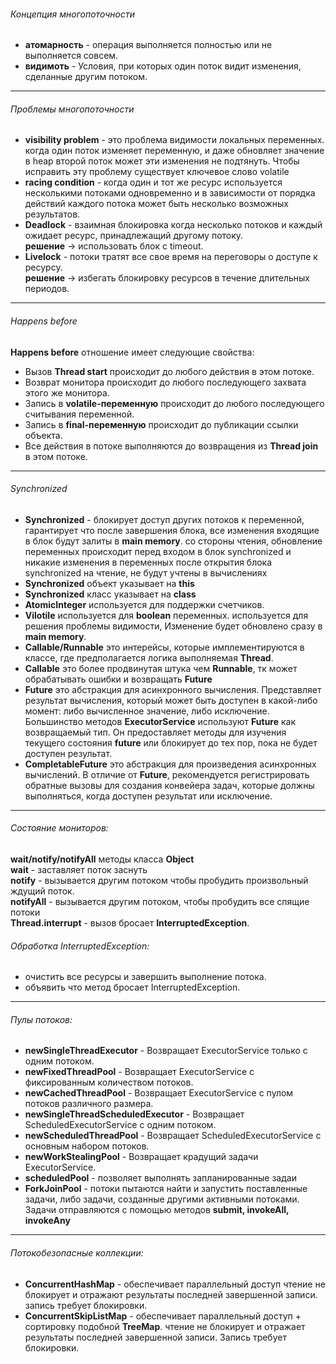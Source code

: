 
###### Концепция многопоточности
- **атомарность** - операция выполняется полностью или не выполняется совсем.
- **видимоть** - Условия, при которых один поток видит изменения, сделанные другим потоком.
---

###### Проблемы многопоточности
- **visibility problem** - это проблема видимости локальных переменных. когда один поток изменяет переменную, и даже обновляет значение в heap второй поток может эти изменения не подтянуть. Чтобы исправить эту проблему существует ключевое слово volatile
- **racing condition** - когда один и тот же ресурс используется несколькими потоками одновременно и в зависимости от порядка действий каждого потока может быть несколько возможных результатов.
- **Deadlock** - взаимная блокировка когда несколько потоков и каждый ожидает ресурс, принадлежащий другому потоку.\
**решение** -> использовать блок с timeout.
- **Livelock** - потоки тратят все свое время на переговоры о доступе к ресурсу.\
**решение** -> избегать блокировку ресурсов в течение длительных периодов.
---

###### Happens before
**Happens before** отношение имеет cледующие свойства:
- Вызов **Thread start** происходит до любого действия в этом потоке.
- Возврат монитора происходит до любого последующего захвата этого же монитора.
- Запись в **volatile-переменную** происходит до любого последующего считывания переменной.
- Запись в **final-переменную** происходит до публикации ссылки объекта.
- Все действия в потоке выполняются до возвращения из **Thread join** в этом потоке.
---

###### Synchronized
- **Synchronized** - блокирует доступ других потоков к переменной, гарантирует что после завершения блока, все изменения входящие в блок будут залиты в **main memory**. со стороны чтения, обновление переменных происходит перед входом в блок synchronized и никакие изменения в переменных после открытия блока synchronized на чтение, не будут учтены в вычислениях
- **Synchronized** объект указывает на **this**
- **Synchronized** класс указывает на **class**
- **AtomicInteger** используется для поддержки счетчиков.
- **Vilotile** используется для **boolean** переменных. используется для решения проблемы видимости, Изменение будет обновлено сразу в **main memory**.
- **Callable/Runnable** это интерейсы, которые имплементируются в классе, где предполагается логика выполняемая **Thread**.
- **Callable** это более продвинутая штука чем **Runnable**, тк может обрабатывать ошибки и возвращать **Future**
- **Future** это абстракция для асинхронного вычисления. Представляет результат вычисления, который может быть доступен в какой-либо момент: либо вычисленное значение, либо исключение. Большинство методов **ExecutorService** используют **Future** как возвращаемый тип. Он предоставляет методы для изучения текущего состояния **future** или блокирует до тех пор, пока не будет доступен результат.
- **CompletableFuture** это абстракция для произведения асинхронных вычислений. В отличие от **Future**, рекомендуется регистрировать обратные вызовы для создания конвейера задач, которые должны выполняться, когда доступен результат или исключение.
---

###### Состояние мониторов:
**wait/notify/notifyAll** методы класса **Object**\
**wait** - заставляет поток заснуть\
**notify** - вызывается другим потоком чтобы пробудить произвольный ждущий поток.\
**notifyAll** - вызывается другим потоком, чтобы пробудить все спящие потоки\
**Thread.interrupt** - вызов бросает **InterruptedException**.

###### Обработка InterruptedException:
- очистить все ресурсы и завершить выполнение потока.
- объявить что метод бросает InterruptedException.
---

###### Пулы потоков:
- **newSingleThreadExecutor** - Возвращает ExecutorService только с одним потоком.
- **newFixedThreadPool** - Возвращает ExecutorService с фиксированным количеством потоков.
- **newCachedThreadPool** - Возвращает ExecutorService с пулом потоков различного размера.
- **newSingleThreadScheduledExecutor** - Возвращает ScheduledExecutorService с одним потоком.
- **newScheduledThreadPool** - Возвращает ScheduledExecutorService с основным набором потоков.
- **newWorkStealingPool** - Возвращает крадущий задачи ExecutorService.
- **scheduledPool** - позволяет выполнять запланированные задаи
- **ForkJoinPool** - потоки пытаются найти и запустить поставленные задачи, либо задачи, созданные другими активными потоками.\
Задачи отправляются с помощью методов **submit, invokeAll, invokeAny**
---

###### Потокобезопасные коллекции:
- **ConcurrentHashMap** - обеспечивает параллельный доступ
  чтение не блокирует и отражают результаты последней завершенной записи.
  запись требует блокировки.
- **ConcurrentSkipListMap** - обеспечивает параллельный доступ + сортировку подобной **TreeMap**.
  чтение не блокирует и отражает результаты последней завершенной записи. Запись требует блокировки.